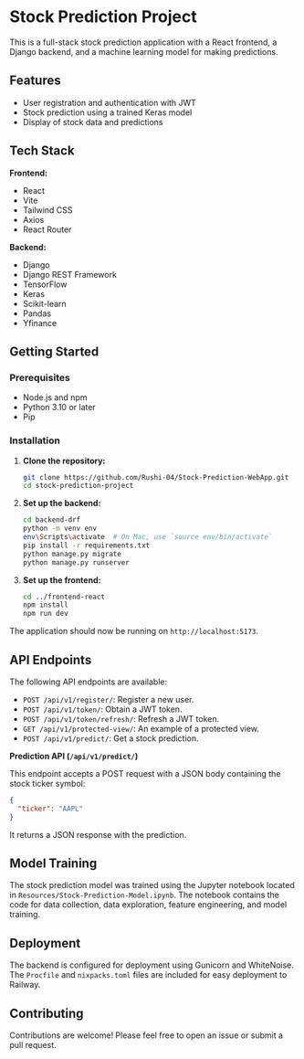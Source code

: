 # Stock Prediction Project

This is a full-stack stock prediction application with a React frontend, a Django backend, and a machine learning model for making predictions.

## Features

*   User registration and authentication with JWT
*   Stock prediction using a trained Keras model
*   Display of stock data and predictions

## Tech Stack

**Frontend:**

*   React
*   Vite
*   Tailwind CSS
*   Axios
*   React Router

**Backend:**

*   Django
*   Django REST Framework
*   TensorFlow
*   Keras
*   Scikit-learn
*   Pandas
*   Yfinance

## Getting Started

### Prerequisites

*   Node.js and npm
*   Python 3.10 or later
*   Pip

### Installation

1.  **Clone the repository:**

    ```bash
    git clone https://github.com/Rushi-04/Stock-Prediction-WebApp.git
    cd stock-prediction-project
    ```

2.  **Set up the backend:**

    ```bash
    cd backend-drf
    python -m venv env
    env\Scripts\activate  # On Mac, use `source env/bin/activate`
    pip install -r requirements.txt
    python manage.py migrate
    python manage.py runserver
    ```

3.  **Set up the frontend:**

    ```bash
    cd ../frontend-react
    npm install
    npm run dev
    ```

The application should now be running on `http://localhost:5173`.

## API Endpoints

The following API endpoints are available:

*   `POST /api/v1/register/`: Register a new user.
*   `POST /api/v1/token/`: Obtain a JWT token.
*   `POST /api/v1/token/refresh/`: Refresh a JWT token.
*   `GET /api/v1/protected-view/`: An example of a protected view.
*   `POST /api/v1/predict/`: Get a stock prediction.

**Prediction API (`/api/v1/predict/`)**

This endpoint accepts a POST request with a JSON body containing the stock ticker symbol:

```json
{
  "ticker": "AAPL"
}
```

It returns a JSON response with the prediction.

## Model Training 

The stock prediction model was trained using the Jupyter notebook located in `Resources/Stock-Prediction-Model.ipynb`. The notebook contains the code for data collection, data exploration, feature engineering, and model training.

## Deployment

The backend is configured for deployment using Gunicorn and WhiteNoise. The `Procfile` and `nixpacks.toml` files are included for easy deployment to Railway.

## Contributing

Contributions are welcome! Please feel free to open an issue or submit a pull request.
